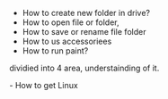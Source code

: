 - How to create new folder in drive?
- How to open file or folder, 
- How to save or rename file folder
- How to us accessoriees
- How to run paint?
 <p>dividied into 4 area, understainding of it.</p>
- How to get Linux


